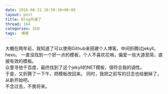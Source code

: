 ```yaml
---
date: 2016-08-31 20:50:30+00:00
layout: post
title: Blog开通了
thread: 164
categories: 日志
tags:  博客
---
```


大概在两年前，我知道了可以使用Github来搭建个人博客。中间折腾过jekyll，hexo。  一直没找到一个好一点的模板，个人不喜欢花哨，偏爱一些大道至简，直接有效的模板。  
众里寻他千百度，最终找到了这个jekyll的NET模板，很符合我的调性。  
于是，又折腾了一下午，把模板改回来。
同时，我把之前写的日志也给删掉了，从新开始吧。  
不念过去，不畏将来。